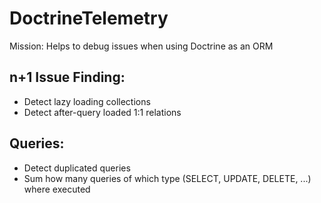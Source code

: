 DoctrineTelemetry
=================

Mission: Helps to debug issues when using Doctrine as an ORM


n+1 Issue Finding:
------------------

 - Detect lazy loading collections
 - Detect after-query loaded 1:1 relations


Queries:
--------
 - Detect duplicated queries
 - Sum how many queries of which type (SELECT, UPDATE, DELETE, ...) where executed

